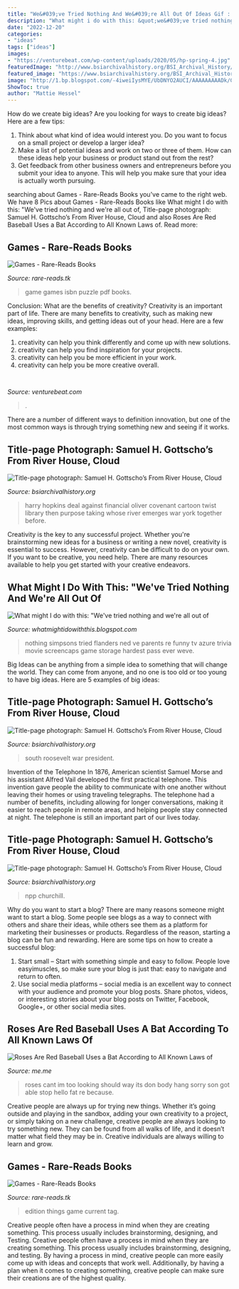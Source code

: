 ```yaml
---
title: "We&#039;ve Tried Nothing And We&#039;re All Out Of Ideas Gif : Game Games Isbn Puzzle Pdf Books"
description: "What might i do with this: &quot;we&#039;ve tried nothing and we&#039;re all out of"
date: "2022-12-20"
categories:
- "ideas"
tags: ["ideas"]
images:
- "https://venturebeat.com/wp-content/uploads/2020/05/hp-spring-4.jpg"
featuredImage: "http://www.bsiarchivalhistory.org/BSI_Archival_History/Woodys_World_files/droppedImage_14.jpg"
featured_image: "https://www.bsiarchivalhistory.org/BSI_Archival_History/Woodys_World_files/droppedImage.jpg"
image: "http://1.bp.blogspot.com/-4iweiIysMYE/UbDNYO2AUCI/AAAAAAAAADk/GG7cwHKPOVs/s320/nothing.png"
ShowToc: true
author: "Mattie Hessel"
---
```



How do we create big ideas?
Are you looking for ways to create big ideas? Here are a few tips:
1. Think about what kind of idea would interest you. Do you want to focus on a small project or develop a larger idea?
2. Make a list of potential ideas and work on two or three of them. How can these ideas help your business or product stand out from the rest?
3. Get feedback from other business owners and entrepreneurs before you submit your idea to anyone. This will help you make sure that your idea is actually worth pursuing.

	

		
searching about Games - Rare-Reads Books you've came to the right web. We have 8 Pics about Games - Rare-Reads Books like What might I do with this: &quot;We&#039;ve tried nothing and we&#039;re all out of, Title-page photograph: Samuel H. Gottscho’s From River House, Cloud and also Roses Are Red Baseball Uses a Bat According to All Known Laws of. Read more:
		
    
## Games - Rare-Reads Books

<img loading=lazy src="https://images-na.ssl-images-amazon.com/images/I/51%2BTSjJAn3L._SX396_BO1,204,203,200_.jpg" onerror="this.onerror=null;this.src='https://tse3.mm.bing.net/th?id=OIP.YoPzYN2EJuxHJJKvfAzSXQAAAA&amp;pid=15.1';" alt="Games - Rare-Reads Books">

_Source: rare-reads.tk_

>game games isbn puzzle pdf books. 

	

Conclusion: What are the benefits of creativity?
Creativity is an important part of life. There are many benefits to creativity, such as making new ideas, improving skills, and getting ideas out of your head. Here are a few examples: 
1. creativity can help you think differently and come up with new solutions.
2. creativity can help you find inspiration for your projects.
3. creativity can help you be more efficient in your work.
4. creativity can help you be more creative overall.

    
## 

<img loading=lazy src="https://venturebeat.com/wp-content/uploads/2020/05/hp-spring-4.jpg" onerror="this.onerror=null;this.src='https://tse1.mm.bing.net/th?id=OIP.5Eh6tApXNensZpKqgv-7wQHaEl&amp;pid=15.1';" alt="">

_Source: venturebeat.com_

>. 

	

There are a number of different ways to definition innovation, but one of the most common ways is through trying something new and seeing if it works.

    
## Title-page Photograph: Samuel H. Gottscho’s From River House, Cloud

<img loading=lazy src="http://www.bsiarchivalhistory.org/BSI_Archival_History/Woodys_World_files/droppedImage_5.jpg" onerror="this.onerror=null;this.src='https://tse1.mm.bing.net/th?id=OIP.XvOfOSFFntj47nlq6WcgMgHaH3&amp;pid=15.1';" alt="Title-page photograph: Samuel H. Gottscho’s From River House, Cloud">

_Source: bsiarchivalhistory.org_

>harry hopkins deal against financial oliver covenant cartoon twist library then purpose taking whose river emerges war york together before. 

	

Creativity is the key to any successful project. Whether you're brainstorming new ideas for a business or writing a new novel, creativity is essential to success. However, creativity can be difficult to do on your own. If you want to be creative, you need help. There are many resources available to help you get started with your creative endeavors.

    
## What Might I Do With This: &quot;We&#039;ve Tried Nothing And We&#039;re All Out Of

<img loading=lazy src="http://1.bp.blogspot.com/-4iweiIysMYE/UbDNYO2AUCI/AAAAAAAAADk/GG7cwHKPOVs/s320/nothing.png" onerror="this.onerror=null;this.src='https://tse3.mm.bing.net/th?id=OIP.f140_tsOesHzC8558KiPPgAAAA&amp;pid=15.1';" alt="What might I do with this: &quot;We&#039;ve tried nothing and we&#039;re all out of">

_Source: whatmightidowiththis.blogspot.com_

>nothing simpsons tried flanders ned ve parents re funny tv azure trivia movie screencaps game storage hardest pass ever weve. 

	

Big Ideas can be anything from a simple idea to something that will change the world. They can come from anyone, and no one is too old or too young to have big ideas. Here are 5 examples of big ideas: 

    
## Title-page Photograph: Samuel H. Gottscho’s From River House, Cloud

<img loading=lazy src="http://www.bsiarchivalhistory.org/BSI_Archival_History/Woodys_World_files/droppedImage_14.jpg" onerror="this.onerror=null;this.src='https://tse4.mm.bing.net/th?id=OIP.6MpZ7RZsYNAhqH1GAXt1JwHaFR&amp;pid=15.1';" alt="Title-page photograph: Samuel H. Gottscho’s From River House, Cloud">

_Source: bsiarchivalhistory.org_

>south roosevelt war president. 

	

Invention of the Telephone
In 1876, American scientist Samuel Morse and his assistant Alfred Vail developed the first practical telephone. This invention gave people the ability to communicate with one another without leaving their homes or using traveling telegraphs. The telephone had a number of benefits, including allowing for longer conversations, making it easier to reach people in remote areas, and helping people stay connected at night. The telephone is still an important part of our lives today.

    
## Title-page Photograph: Samuel H. Gottscho’s From River House, Cloud

<img loading=lazy src="https://www.bsiarchivalhistory.org/BSI_Archival_History/Woodys_World_files/droppedImage.jpg" onerror="this.onerror=null;this.src='https://tse4.mm.bing.net/th?id=OIP.XJXqEJ5xckiVSpQ_Rl36JQHaLS&amp;pid=15.1';" alt="Title-page photograph: Samuel H. Gottscho’s From River House, Cloud">

_Source: bsiarchivalhistory.org_

>npp churchill. 

	

Why do you want to start a blog?
There are many reasons someone might want to start a blog. Some people see blogs as a way to connect with others and share their ideas, while others see them as a platform for marketing their businesses or products. Regardless of the reason, starting a blog can be fun and rewarding. Here are some tips on how to create a successful blog: 
1. Start small – Start with something simple and easy to follow. People love easyimuscles, so make sure your blog is just that: easy to navigate and return to often. 
2. Use social media platforms – social media is an excellent way to connect with your audience and promote your blog posts. Share photos, videos, or interesting stories about your blog posts on Twitter, Facebook, Google+, or other social media sites. 

    
## Roses Are Red Baseball Uses A Bat According To All Known Laws Of

<img loading=lazy src="https://pics.me.me/thumb_roses-are-red-baseball-uses-a-bat-according-to-all-63470064.png" onerror="this.onerror=null;this.src='https://tse3.mm.bing.net/th?id=OIP.x0rGwq33VGlt2MdQodZxNwAAAA&amp;pid=15.1';" alt="Roses Are Red Baseball Uses a Bat According to All Known Laws of">

_Source: me.me_

>roses cant im too looking should way its don body hang sorry son got able stop hello fat re because. 

	

Creative people are always up for trying new things. Whether it’s going outside and playing in the sandbox, adding your own creativity to a project, or simply taking on a new challenge, creative people are always looking to try something new. They can be found from all walks of life, and it doesn’t matter what field they may be in. Creative individuals are always willing to learn and grow.

    
## Games - Rare-Reads Books

<img loading=lazy src="https://images-na.ssl-images-amazon.com/images/I/51m2gIFJkJL.jpg" onerror="this.onerror=null;this.src='https://tse3.mm.bing.net/th?id=OIP.T4HJDkA6bEwrvP4vidsiAAAAAA&amp;pid=15.1';" alt="Games - Rare-Reads Books">

_Source: rare-reads.tk_

>edition things game current tag. 

	

Creative people often have a process in mind when they are creating something. This process usually includes brainstorming, designing, and Testing.
Creative people often have a process in mind when they are creating something. This process usually includes brainstorming, designing, and testing. By having a process in mind, creative people can more easily come up with ideas and concepts that work well. Additionally, by having a plan when it comes to creating something, creative people can make sure their creations are of the highest quality.

